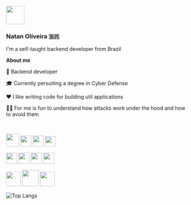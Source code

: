 <img src="https://avatars.githubusercontent.com/u/172435339?v=4" height="50px" />  

### Natan Oliveira 🇧🇷

I'm a self-taught backend developer from Brazil 

**About me**

💼 Backend developer

🎓 Currently persuiting a degree in Cyber Defense

❤️ I like writing code for building util applications

🕵️‍♀️ For me is fun to understand how attacks work under the hood and how to avoid them

<br/>

<img src="https://cdn.jsdelivr.net/gh/devicons/devicon@latest/icons/java/java-original-wordmark.svg" height="35px" /> <img src="https://cdn.jsdelivr.net/gh/devicons/devicon@latest/icons/csharp/csharp-original.svg" height="30px" />  <img src="https://cdn.jsdelivr.net/gh/devicons/devicon@latest/icons/python/python-original-wordmark.svg" height="30px" />  <img src="https://cdn.jsdelivr.net/gh/devicons/devicon@latest/icons/javascript/javascript-plain.svg" height="28px" />  

<img src="https://cdn.jsdelivr.net/gh/devicons/devicon@latest/icons/postgresql/postgresql-original.svg" height="30px" /> <img src="https://cdn.jsdelivr.net/gh/devicons/devicon@latest/icons/mongodb/mongodb-original.svg" height="30px" /> <img src="https://cdn.jsdelivr.net/gh/devicons/devicon@latest/icons/mysql/mysql-original.svg" height="30px" /> <img src="https://cdn.jsdelivr.net/gh/devicons/devicon@latest/icons/sqlite/sqlite-original.svg" height="30px" /> 

<img src="https://tryhackme-badges.s3.amazonaws.com/NN4TT4NN.png" height="40px" />  <img src="https://tryhackme.com/img/badges/mrrobot.svg" height="45px" />  <img src="https://tryhackme.com/img/badges/owasptop10.svg" height="40px" />  

![Top Langs](https://github-readme-stats.vercel.app/api/top-langs/?username=natanzeraa&layout=compact&theme=onedark&size_weight=0.5&count_weight=0.5)


<!-- <img src="https://readme-typing-svg.herokuapp.com?font=Jetbrains+mono&size=14&duration=5000&color=33FF33&center=false&vCenter=false&width=500&lines=Hello,+friend;Control+is+an+illusion;We+are+the+99%;Democracy+is+hacked;I'm+not+a+vigilante+hacker+I'm+a+soldier;The+world+is+a+dangerous+place+,+Elliot;Not+because+of+those+who+do+evil;But+because+of+those+who+look+on+and+do+nothing;Is+any+of+it+real+?+I+mean+,+look+at+this;+Look+at+it+!;A+world+built+on+fantasy;The+top+1%+of+the+top+1%;The+guys+who+play+God+without+permission;Nothing+is+coincidence+Everything+is+meant+to+be" alt="Typing SVG"/> -->
